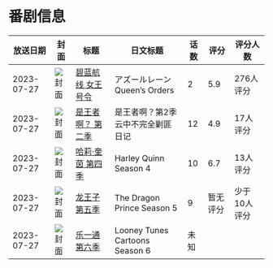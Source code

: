 # 番剧信息

|放送日期|封面|标题|日文标题|话数|评分|评分人数|
|---|---|---|---|---|---|---|
|2023-07-27|![封面](https://lain.bgm.tv/pic/cover/c/88/51/349222_zSfO3.jpg)|[碧蓝航线 女王号令](https://bangumi.tv/subject/349222)|アズールレーン Queen’s Orders|2|5.9|276人评分|
|2023-07-27|![封面](https://lain.bgm.tv/pic/cover/c/20/62/407308_ig0Rk.jpg)|[是王者啊？ 第二季](https://bangumi.tv/subject/407308)|是王者啊？第2季 云中不完全剿匪日记|12|4.9|17人评分|
|2023-07-27|![封面](https://lain.bgm.tv/pic/cover/c/44/0f/441141_5LutT.jpg)|[哈莉·奎茵 第四季](https://bangumi.tv/subject/441141)|Harley Quinn Season 4|10|6.7|13人评分|
|2023-07-27|![封面](https://lain.bgm.tv/pic/cover/c/dd/c1/445283_nyNxz.jpg)|[龙王子 第五季](https://bangumi.tv/subject/445283)|The Dragon Prince Season 5|9|暂无评分|少于10人评分|
|2023-07-27|![封面](https://lain.bgm.tv/pic/cover/c/f6/1d/445284_tJlFh.jpg)|[乐一通 第六季](https://bangumi.tv/subject/445284)|Looney Tunes Cartoons Season 6|未知|||
